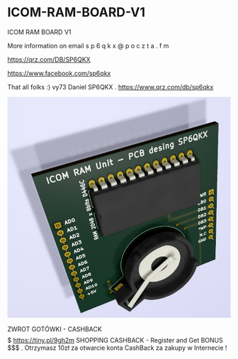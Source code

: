 # ICOM-RAM-BOARD-V1
ICOM RAM BOARD V1 


More information on email  s p 6 q k x @ p o c z t a . f m

https://qrz.com/DB/SP6QKX

https://www.facebook.com/sp6qkx




That all folks :) vy73 Daniel SP6QKX . https://www.qrz.com/db/sp6qkx

<img src="https://raw.githubusercontent.com/SP6QKX/ICOM-RAM-BOARD-V1/master/ram1.jpg">

ZWROT GOTÓWKI - CASHBACK  $$$$$  https://tiny.pl/9gh2m  SHOPPING CASHBACK - Register and Get BONUS  $$$ .
Otrzymasz 10zł za otwarcie konta CashBack za zakupy w Internecie !
